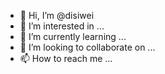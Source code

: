 - 👋 Hi, I’m @disiwei
- 👀 I’m interested in ...
- 🌱 I’m currently learning ...
- 💞️ I’m looking to collaborate on ...
- 📫 How to reach me ...

<!---
disiwei/disiwei is a ✨ special ✨ repository because its `README.md` (this file) appears on your GitHub profile.
You can click the Preview link to take a look at your changes.
--->
